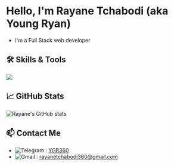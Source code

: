 # Hello, I'm Rayane Tchabodi (aka Young Ryan)

- I'm a Full Stack web developer 

## 🛠️ Skills & Tools
![](https://skillicons.dev/icons?i=git,github,php,laravel,nodejs,nextjs,ts,python,npm,tailwind,bootstrap,react,vite,vscode,bash,bun,css,html,express,figma,js,linux,mysql,mongodb,postman,postgres,ubuntu,sublime,stackoverflow,sqlite,regex,phpstorm,debian,md,netlify")

## 📈 GitHub Stats

![Rayane's GitHub stats](https://github-readme-stats.vercel.app/api?username=Ygryan360&show_icons=true&theme=holi)

## 📫 Contact Me

- ![Telegram](https://img.shields.io/badge/-Telegram-26A5E4?logo=telegram&logoColor=white) : [YGR360](https://t.me/YGR360)
- ![Gmail](https://img.shields.io/badge/-Gmail-EA4335?logo=gmail&logoColor=white) : [rayanetchabodi360@gmail.com](mailto:rayanetchabodi360@gmail.com)
